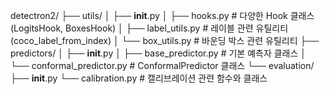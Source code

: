 detectron2/
├── utils/
│   ├── __init__.py
│   ├── hooks.py         # 다양한 Hook 클래스 (LogitsHook, BoxesHook)
│   ├── label_utils.py   # 레이블 관련 유틸리티 (coco_label_from_index)
│   └── box_utils.py     # 바운딩 박스 관련 유틸리티
├── predictors/
│   ├── __init__.py
│   ├── base_predictor.py      # 기본 예측자 클래스
│   └── conformal_predictor.py # ConformalPredictor 클래스
└── evaluation/
    ├── __init__.py
    └── calibration.py   # 캘리브레이션 관련 함수와 클래스